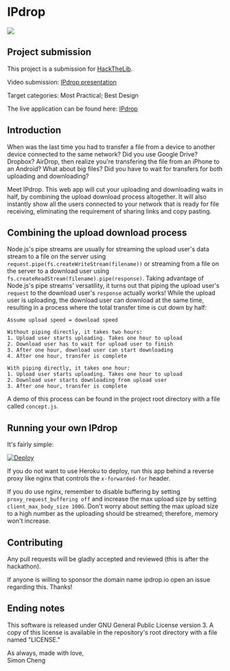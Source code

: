 # IPdrop
[<img src='https://raw.githubusercontent.com/scheng123/IPdrop/master/public/images/logo.png'>](https://ipdrop-sc.herokuapp.com)

## Project submission

This project is a submission for [HackTheLib](https://www.hackthelib.com).

Video submission: [IPdrop presentation](https://www.youtube.com/watch?v=vjzhxo1SOBk)

Target categories: Most Practical; Best Design

The live application can be found here: [IPdrop](https://ipdrop-sc.herokuapp.com)

## Introduction

When was the last time you had to transfer a file from a device to another device connected to the same network? Did you use Google Drive? Dropbox? AirDrop, then realize you're transfering the file from an iPhone to an Android? What about big files? Did you have to wait for transfers for both uploading and downloading?

Meet IPdrop. This web app will cut your uploading and downloading waits in half, by combining the upload download process altogether. It will also instantly show all the users connected to your network that is ready for file receiving, eliminating the requirement of sharing links and copy pasting.

## Combining the upload download process

Node.js's pipe streams are usually for streaming the upload user's data stream to a file on the server using `request.pipe(fs.createWriteStream(filename))` or streaming from a file on the server to a download user using `fs.createReadStream(filename).pipe(response)`. Taking advantage of Node.js's pipe streams' versatility, it turns out that piping the upload user's `request` to the download user's `response` actually works! While the upload user is uploading, the download user can download at the same time, resulting in a process where the total transfer time is cut down by half:
```
Assume upload speed = download speed

Without piping directly, it takes two hours:
1. Upload user starts uploading. Takes one hour to upload
2. Download user has to wait for upload user to finish
3. After one hour, download user can start downloading
4. After one hour, transfer is complete

With piping directly, it takes one hour:
1. Upload user starts uploading. Takes one hour to upload
2. Download user starts downloading from upload user
3. After one hour, transfer is complete
```

A demo of this process can be found in the project root directory with a file called `concept.js`.

## Running your own IPdrop

It's fairly simple:

[![Deploy](https://www.herokucdn.com/deploy/button.svg)](https://heroku.com/deploy)

If you do not want to use Heroku to deploy, run this app behind a reverse proxy like nginx that controls the `x-forwarded-for` header. 

If you do use nginx, remember to disable buffering by setting `proxy_request_buffering off` and increase the max upload size by setting `client_max_body_size 100G`. Don't worry about setting the max upload size to a high number as the uploading should be streamed; therefore, memory won't increase.

## Contributing
Any pull requests will be gladly accepted and reviewed (this is after the hackathon).

If anyone is willing to sponsor the domain name ipdrop.io open an issue regarding this. Thanks!

## Ending notes
This software is released under GNU General Public License version 3. A copy of this license is available in the repository's root directory with a file named "LICENSE."

As always, made with love,<br>
Simon Cheng